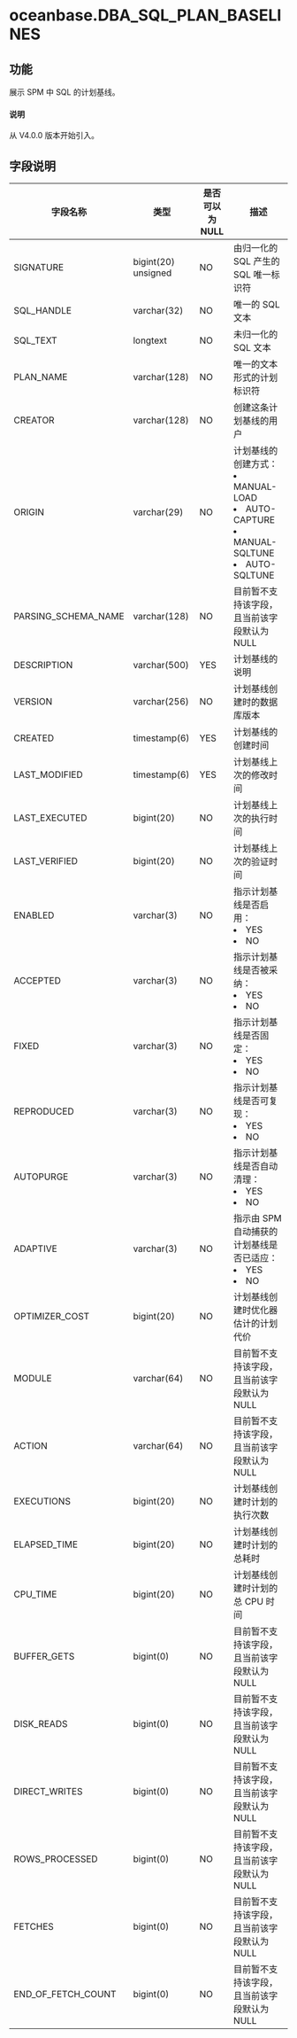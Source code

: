 # oceanbase.DBA_SQL_PLAN_BASELINES

## 功能

展示 SPM 中 SQL 的计划基线。

<main id="notice" type='explain'>
  <h4>说明</h4>
  <p>从 V4.0.0 版本开始引入。</p>
</main>

## 字段说明

| 字段名称 | 类型 | 是否可以为 NULL | 描述 |
| --- | --- | --- | --- |
| SIGNATURE | bigint(20) unsigned | NO | 由归一化的 SQL 产生的 SQL 唯一标识符 |
| SQL_HANDLE | varchar(32) | NO | 唯一的 SQL 文本 |
| SQL_TEXT | longtext | NO | 未归一化的 SQL 文本 |
| PLAN_NAME | varchar(128) | NO | 唯一的文本形式的计划标识符 |
| CREATOR | varchar(128) | NO | 创建这条计划基线的用户 |
| ORIGIN | varchar(29) | NO | 计划基线的创建方式：<li>MANUAL-LOAD<li>AUTO-CAPTURE<li>MANUAL-SQLTUNE<li>AUTO-SQLTUNE |
| PARSING_SCHEMA_NAME | varchar(128) | NO | 目前暂不支持该字段，且当前该字段默认为 NULL |
| DESCRIPTION | varchar(500) | YES | 计划基线的说明 |
| VERSION | varchar(256) | NO | 计划基线创建时的数据库版本 |
| CREATED | timestamp(6) | YES | 计划基线的创建时间 |
| LAST_MODIFIED | timestamp(6) | YES | 计划基线上次的修改时间 |
| LAST_EXECUTED | bigint(20) | NO | 计划基线上次的执行时间 |
| LAST_VERIFIED | bigint(20) | NO | 计划基线上次的验证时间 |
| ENABLED | varchar(3) | NO | 指示计划基线是否启用：<li>YES<li>NO |
| ACCEPTED | varchar(3) | NO | 指示计划基线是否被采纳：<li>YES<li>NO |
| FIXED | varchar(3) | NO | 指示计划基线是否固定：<li>YES<li>NO |
| REPRODUCED | varchar(3) | NO | 指示计划基线是否可复现：<li>YES<li>NO |
| AUTOPURGE | varchar(3) | NO | 指示计划基线是否自动清理：<li>YES<li>NO |
| ADAPTIVE | varchar(3) | NO | 指示由 SPM 自动捕获的计划基线是否已适应：<li>YES<li>NO |
| OPTIMIZER_COST | bigint(20) | NO | 计划基线创建时优化器估计的计划代价 |
| MODULE | varchar(64) | NO | 目前暂不支持该字段，且当前该字段默认为 NULL |
| ACTION | varchar(64) | NO | 目前暂不支持该字段，且当前该字段默认为 NULL |
| EXECUTIONS | bigint(20) | NO | 计划基线创建时计划的执行次数 |
| ELAPSED_TIME | bigint(20) | NO | 计划基线创建时计划的总耗时 |
| CPU_TIME | bigint(20) | NO | 计划基线创建时计划的总 CPU 时间 |
| BUFFER_GETS | bigint(0) | NO | 目前暂不支持该字段，且当前该字段默认为 NULL |
| DISK_READS | bigint(0) | NO | 目前暂不支持该字段，且当前该字段默认为 NULL |
| DIRECT_WRITES | bigint(0) | NO | 目前暂不支持该字段，且当前该字段默认为 NULL |
| ROWS_PROCESSED | bigint(0) | NO | 目前暂不支持该字段，且当前该字段默认为 NULL |
| FETCHES | bigint(0) | NO | 目前暂不支持该字段，且当前该字段默认为 NULL |
| END_OF_FETCH_COUNT | bigint(0) | NO | 目前暂不支持该字段，且当前该字段默认为 NULL |
